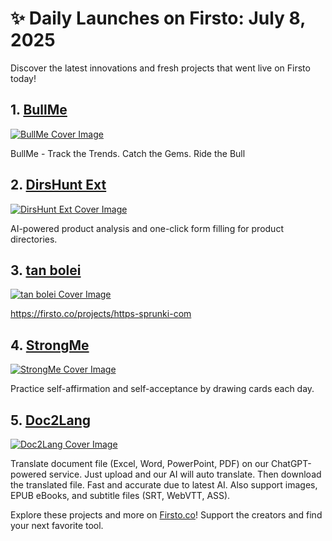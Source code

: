 # ✨ Daily Launches on Firsto: July 8, 2025

Discover the latest innovations and fresh projects that went live on Firsto today!

## 1. [BullMe](https://firsto.co/projects/bullme)

[![BullMe Cover Image](https://607255gt6f.ufs.sh/f/ViZtN9dvJxPtDz1PGDOFyE8hGTOLJiBNrXYjxsvu1P0Uwk6m)](https://firsto.co/projects/bullme)

 BullMe - Track the Trends. Catch the Gems. Ride the Bull



## 2. [DirsHunt Ext](https://firsto.co/projects/dirshunt-ext)

[![DirsHunt Ext Cover Image](https://607255gt6f.ufs.sh/f/ViZtN9dvJxPtkCo97oDNeCU1w3hVqAcWOZ025dPgzfDTSMnR)](https://firsto.co/projects/dirshunt-ext)

 AI-powered product analysis and one-click form filling for product directories.



## 3. [tan bolei](https://firsto.co/projects/tan-bolei)

[![tan bolei Cover Image](https://607255gt6f.ufs.sh/f/ViZtN9dvJxPt3wpMFBglzmGX4iHMxtPpaNVesdgk5KrUARjT)](https://firsto.co/projects/tan-bolei)

 https://firsto.co/projects/https-sprunki-com



## 4. [StrongMe](https://firsto.co/projects/strongme)

[![StrongMe Cover Image](https://607255gt6f.ufs.sh/f/ViZtN9dvJxPtBOnLhDmkVSo7eOmFR46850JCZbH21YWId3gv)](https://firsto.co/projects/strongme)

 Practice self-affirmation and self-acceptance by drawing cards each day.



## 5. [Doc2Lang](https://firsto.co/projects/doc2lang)

[![Doc2Lang Cover Image](https://607255gt6f.ufs.sh/f/ViZtN9dvJxPtzrb74wrTLd9fv7AyzjToaFM4POSnZYVDuJks)](https://firsto.co/projects/doc2lang)

 Translate document file (Excel, Word, PowerPoint, PDF) on our ChatGPT-powered service. Just upload and our AI will auto translate. Then download the translated file. Fast and accurate due to latest AI. Also support images, EPUB eBooks, and subtitle files (SRT, WebVTT, ASS).




Explore these projects and more on [Firsto.co](https://firsto.co)! Support the creators and find your next favorite tool.
